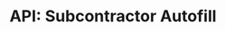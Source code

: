 ---
title: "API: Subcontractor Autofill"
layout: page
nav_order: 3
parent: The Power Automate Flows
grand_parent: Technical Specifications
---